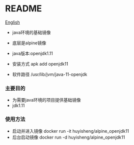 # README #

[English](https://github.com/haosenwei/alpine_openjdk11/blob/master/README_en.md)

* java环境的基础镜像

* 底层是alpine镜像
* java版本:openjdk1.11
* 安装方式 apk add openjdk11
* 软件路径 /usr/lib/jvm/java-11-openjdk

### 主要目的 ###

* 为需要java环境的项目提供基础镜像
* jdk1.11

### 使用方法 ###

* 启动并进入镜像 docker run -it huyisheng/alpine_openjdk11
* 后台启动镜像 docker run -d huyisheng/alpine_openjdk11